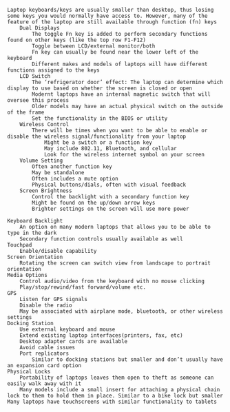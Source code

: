     Laptop keyboards/keys are usually smaller than desktop, thus losing some keys you would normally have access to. However, many of the feature of the laptop are still available through function (fn) keys
        Dual Displays
            The toggle Fn key is added to perform secondary functions found on other keys (like the top row F1-F12)
            Toggle between LCD/external monitor/both
            Fn key can usually be found near the lower left of the keyboard
            Different makes and models of laptops will have different functions assigned to the keys
        LCD Switch
            The ‘refrigerator door’ effect: The laptop can determine which display to use based on whether the screen is closed or open
            Modernt laptops have an internal magnetic switch that will oversee this process
            Older models may have an actual physical switch on the outside of the frame
            Set the functionality in the BIOS or utility
        Wireless Control
            There will be times when you want to be able to enable or disable the wireless signal/functionality from your laptop
                Might be a switch or a function key
                May include 802.11, Bluetooth, and cellular
                Look for the wireless internet symbol on your screen
        Volume Setting
            Often another function key
            May be standalone
            Often includes a mute option
            Physical buttons/dials, often with visual feedback
        Screen Brightness
            Control the backlight with a secondary function key
            Might be found on the up/down arrow keys
            Brighter settings on the screen will use more power

    Keyboard Backlight
        An option on many modern laptops that allows you to be able to type in the dark
        Secondary function controls usually available as well
    Touchpad
        Enable/disable capability
    Screen Orientation
        Rotating the screen can switch view from landscape to portrait orientation
    Media Options 
        Control audio/video from the keyboard with no mouse clicking
        Play/stop/rewind/fast forward/volume etc.
    GPS
        Listen for GPS signals
        Disable the radio
        May be associated with airplane mode, bluetooth, or other wireless settings
    Docking Station
        Use external keyboard and mouse
        Extend existing laptop interfaces(printers, fax, etc)
        Desktop adapter cards are available
        Avoid cable issues
        Port replicators
            Similar to docking stations but smaller and don’t usually have an expansion card option
    Physical Locks
        Portability of laptops leaves them open to theft as someone can easily walk away with it
        Many models include a small insert for attaching a physical chain lock to them to hold them in place. Similar to a bike lock but smaller
    Many laptops have touchscreens with similar functionality to tablets